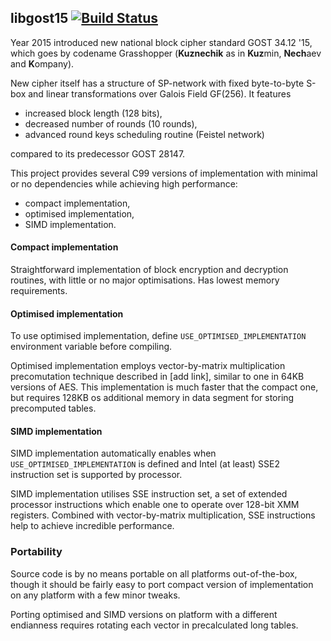 ## libgost15 [![Build Status](https://travis-ci.org/aprelev/libgost15.svg?branch=master)](https://travis-ci.org/aprelev/libgost15)


Year 2015 introduced new national block cipher standard GOST 34.12 '15, which goes by codename Grasshopper (**Kuznechik** as in **Kuz**min, **Nech**aev and **K**ompany).

New cipher itself has a structure of SP-network with fixed byte-to-byte S-box and linear transformations over Galois Field GF(256). It features

* increased block length (128 bits),
* decreased number of rounds (10 rounds),
* advanced round keys scheduling routine (Feistel network)

compared to its predecessor GOST 28147.

This project provides several C99 versions of implementation with minimal or no dependencies while achieving high performance:

* compact implementation,
* optimised implementation,
* SIMD implementation.

#### Compact implementation

Straightforward implementation of block encryption and decryption routines, with little or no major optimisations. Has lowest memory requirements.

#### Optimised implementation

To use optimised implementation, define `USE_OPTIMISED_IMPLEMENTATION` environment variable before compiling.

Optimised implementation employs vector-by-matrix multiplication precomutation technique described in [add link], similar to one in 64KB versions of AES. This implementation is much faster that the compact one, but requires 128KB os additional memory in data segment for storing precomputed tables.

#### SIMD implementation

SIMD implementation automatically enables when `USE_OPTIMISED_IMPLEMENTATION` is defined and Intel (at least) SSE2 instruction set is supported by processor.

SIMD implementation utilises SSE instruction set, a set of extended processor instructions which enable one to operate over 128-bit XMM registers. Combined with vector-by-matrix multiplication, SSE instructions help to achieve incredible performance.

### Portability

Source code is by no means portable on all platforms out-of-the-box, though it should be fairly easy to port compact version of implementation on any platform with a few minor tweaks. 

Porting optimised and SIMD versions on platform with a different endianness requires rotating each vector in precalculated long tables. 
